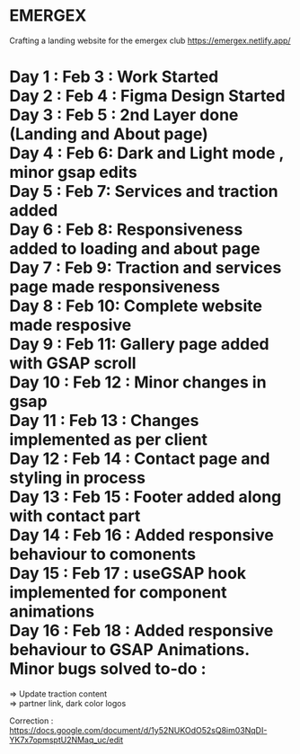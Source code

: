 # EMERGEX
Crafting a landing website for the emergex club
https://emergex.netlify.app/

Day 1 : Feb 3 : Work Started <br>
Day 2 : Feb 4 : Figma Design Started <br>
Day 3 : Feb 5 : 2nd Layer done (Landing and About page) <br>
Day 4 : Feb 6: Dark and Light mode , minor gsap edits<br>
Day 5 : Feb 7: Services and traction added<br>
Day 6 : Feb 8: Responsiveness added to loading and about page <br>
Day 7 : Feb 9: Traction and services page made responsiveness <br>
Day 8 : Feb 10: Complete website made resposive <br>
Day 9 : Feb 11: Gallery page added with GSAP scroll <br>
Day 10 : Feb 12 : Minor changes in gsap <br>
Day 11 : Feb 13 : Changes implemented as per client <br>
Day 12 : Feb 14 : Contact page and styling in process <br>
Day 13 : Feb 15 : Footer added along with contact part <br>
Day 14 : Feb 16 : Added responsive behaviour to comonents <br>
Day 15 : Feb 17 : useGSAP hook implemented for component animations <br>
Day 16 : Feb 18 : Added responsive behaviour to GSAP Animations.
Minor bugs solved
to-do : <br> 
=
 => Update traction content<br>
 => partner link, dark color logos <br>

Correction : <br>
https://docs.google.com/document/d/1y52NUKOdO52sQ8im03NqDI-YK7x7opmsptU2NMaq_uc/edit


